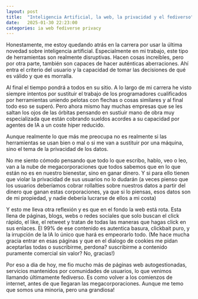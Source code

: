 ```yaml
---
layout: post
title:  "Inteligencia Artificial, la web, la privacidad y el fediverso"
date:   2025-01-30 22:23:00
categories: ia web fediverse privacy
---
```

Honestamente, me estoy quedando atrás en la carrera por usar la última novedad sobre inteligencia artificial. Especialmente en mi trabajo, este tipo de herramientas son realmente disruptivas. Hacen cosas increibles, pero por otra parte, también son capaces de hacer auténticas aberraciones. Ahí entra el criterio del usuario y la capacidad de tomar las decisiones de qué es válido y que es morralla.

Al final el tiempo pondrá a todos en su sitio. A lo largo de mi carrera he visto siempre intentos por sustituir el trabajo de los programadores cualificados por herramientas uniendo pelotas con flechas o cosas similares y al final todo eso se superó. Pero ahora mismo hay muchas empresas que se les saltan los ojos de las órbitas pensando en sustiuir mano de obra muy especializada que están cobrando sueldos acordes a su capacidad por agentes de IA a un coste hiper reducido.

Aunque realmente lo que más me preocupa no es realmente si las herramientas se usan bien o mal o si me van a sustituir por una máquina, sino el tema de la privacidad de los datos.

No me siento cómodo pensando que todo lo que escribo, hablo, veo o leo, van a la nube de megacorporaciones que todos sabemos que en lo que están no es en nuestro bienestar, sino en ganar dinero. Y si para ello tienen que violar la privacidad de sus usuarios no lo dudarán (a veces pienso que los usuarios deberíamos cobrar rollalties sobre nuestros datos a partir del dinero que ganan estas corporaciones, ya que si lo piensas, esos datos son de mi propiedad, y nadie debería lucrarse de ellos a mi costa)

Y esto me lleva otra reflexión y es que en el fondo la web está rota. Esta llena de páginas, blogs, webs o redes sociales que solo buscan el click rápido, el like, el retweet y tratan de todas las maneras que hagas click en sus enlaces. El 99% de ese contenido es autentica basura, clickbait puro, y la irrupción de la IA lo único que hará es empeorarlo todo. (Me hace mucha gracia entrar en esas páginas y que en el dialogo de cookies me pidan aceptarlas todas o suscribirme, perdona? suscribirme a contenido puramente comercial sin valor? No, gracias!)

Por eso a dia de hoy, me fio mucho más de páginas web autogestionadas, servicios mantenidos por comunidades de usuarios, lo que venimos llamando últimamente fediverso. Es como volver a los comienzos de internet, antes de que llegaran las megacorporaciones. Aunque me temo que somos una minoria, pero una grandiosa!